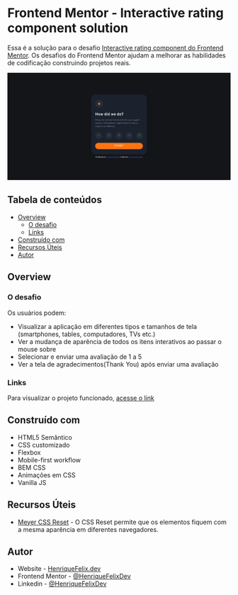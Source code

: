 # Frontend Mentor - Interactive rating component solution

Essa é a solução para o desafio [Interactive rating component do Frontend Mentor](https://www.frontendmentor.io/challenges/interactive-rating-component-koxpeBUmI). Os desafios do Frontend Mentor ajudam a melhorar as habilidades de codificação construindo projetos reais. 

![Captura de tela da página pronta](./design/screenshot.png)

## Tabela de conteúdos

- [Overview](#overview)
  - [O desafio](#o-desafio)
  - [Links](#links)
- [Construído com](#construído-com)
- [Recursos Úteis](#recursos-úteis)
- [Autor](#autor)

## Overview

### O desafio

Os usuários podem:

- Visualizar a aplicação em diferentes tipos e tamanhos de tela (smartphones, tables, computadores, TVs etc.)
- Ver a mudança de aparência de todos os itens interativos ao passar o mouse sobre
- Selecionar e enviar uma avaliação de 1 a 5
- Ver a tela de agradecimentos(Thank You) após enviar uma avaliação

### Links

Para visualizar o projeto funcionado, [acesse o link](https://henriquefelixdev.github.io/interactive-rating-frontend-mentor/)

## Construído com

- HTML5 Semântico
- CSS customizado
- Flexbox
- Mobile-first workflow
- BEM CSS
- Animações em CSS
- Vanilla JS

## Recursos Úteis

- [Meyer CSS Reset](https://meyerweb.com/eric/tools/css/reset/reset.css) - O CSS Reset permite que os elementos fiquem com a mesma aparência em diferentes navegadores.

## Autor

- Website - [HenriqueFelix.dev](https://henriquefelix.dev.br/)
- Frontend Mentor - [@HenriqueFelixDev](https://www.frontendmentor.io/profile/HenriqueFelixDev)
- Linkedin - [@HenriqueFelixDev](https://www.linkedin.com/in/henrique-felix-dev/)